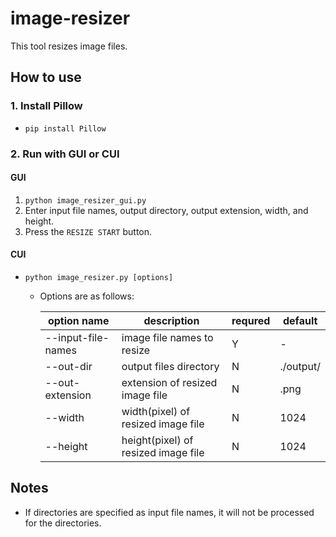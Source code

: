 # image-resizer
This tool resizes image files.

## How to use
### 1. Install Pillow
- `pip install Pillow`

### 2. Run with GUI or CUI
#### GUI
1. `python image_resizer_gui.py`
2. Enter input file names, output directory, output extension, width, and height.
3. Press the `RESIZE START` button.

#### CUI
- `python image_resizer.py [options]`

    - Options are as follows:

        |option name|description|requred|default|
        | ---- | ---- | ---- | ---- |
        |--input-file-names|image file names to resize|Y|-|
        |--out-dir|output files directory|N|./output/|
        |--out-extension|extension of resized image file|N|.png|
        |--width|width(pixel) of resized image file|N|1024|
        |--height|height(pixel) of resized image file|N|1024|

## Notes
- If directories are specified as input file names, it will not be processed for the directories.
